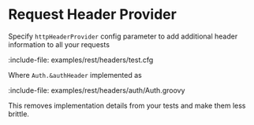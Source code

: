 # Request Header Provider

Specify `httpHeaderProvider` config parameter to add additional header information to all your requests

:include-file: examples/rest/headers/test.cfg

Where `Auth.&authHeader` implemented as

:include-file: examples/rest/headers/auth/Auth.groovy

This removes implementation details from your tests and make them less brittle.  